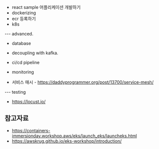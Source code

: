 * react sample 어플리케이션 개발하기
* dockerizing
* ecr 등록하기
* k8s 

--- advanced.
* database 
* decoupling with kafka.
* ci/cd pipeline
* monitoring

* 서비스 매시 - https://daddyprogrammer.org/post/13700/service-mesh/

--- testing

* https://locust.io/




## 참고자료 ##

* https://containers-immersionday.workshop.aws/eks/launch_eks/launcheks.html
* https://awskrug.github.io/eks-workshop/introduction/
